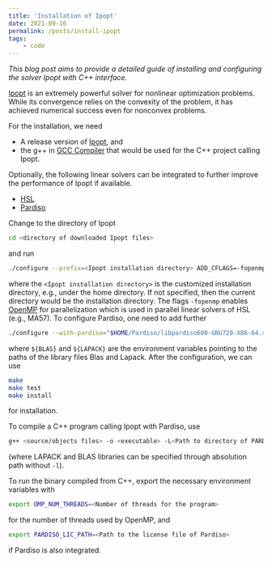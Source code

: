 ```yaml
---
title: 'Installation of Ipopt'
date: 2021-09-16
permalink: /posts/install-ipopt
tags:
    - code
---
```


*This blog post aims to provide a detailed guide of installing and configuring the solver Ipopt with C++ interface.*

[Ipopt](https://github.com/coin-or/Ipopt) is an extremely powerful solver for nonlinear optimization problems.
While its convergence relies on the convexity of the problem, it has achieved numerical success even for nonconvex problems.

For the installation, we need
* A release version of  [Ipopt](https://github.com/coin-or/Ipopt/releases), and
* the g++ in [GCC Compiler](https://gcc.gnu.org) that would be used for the C++ project calling Ipopt.

Optionally, the following linear solvers can be integrated to further improve the performance of Ipopt if available.
* [HSL](https://www.hsl.rl.ac.uk)
* [Pardiso](https://www.pardiso-project.org)

Change to the directory of Ipopt
```bash
cd <directory of downloaded Ipopt files>
```
and run
```bash
./configure --prefix=<Ipopt installation directory> ADD_CFLAGS=-fopenmp ADD_FFLAGS=-fopenmp ADD_CXXFLAGS=-fopenmp 
```
where the `<Ipopt installation directory>` is the customized installation directory, e.g., under the home directory.
If not specified, then the current directory would be the installation directory.
The flags `-fopenmp` enables [OpenMP](https://www.openmp.org) for parallelization which is used in parallel linear solvers of HSL (e.g., MA57).
To configure Pardiso, one need to add further
```bash
./configure --with-pardiso="$HOME/Pardiso/libpardiso600-GNU720-X86-64.so -lgomp" --with-blas-lib="${BLAS}" --with-lapack-lib="${LAPACK}"
```
where `${BLAS}` and `${LAPACK}` are the environment variables pointing to the paths of the library files Blas and Lapack. 
After the configuration, we can use
```bash
make
make test
make install
```
for installation.

To compile a C++ program calling Ipopt with Pardiso, use
  ```bash
g++ <source/objects files> -o <executable> -L<Path to directory of PARDISO> -lpardiso600-GNU720-X86-64 -L<Path to directory of LAPACK/BLAS> -l<Fast LAPACK and BLAS libraries> -lgfortran -fopenmp -lpthread -lm
  ``` 
(where LAPACK and BLAS libraries can be specified through absolution path without `-l`).

To run the binary compiled from C++, export the necessary environment variables with
```bash
export OMP_NUM_THREADS=<Number of threads for the program>
```
for the number of threads used by OpenMP, and
```bash
export PARDISO_LIC_PATH=<Path to the license file of Pardiso>
```
if Pardiso is also integrated.



